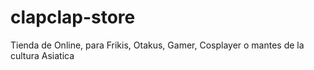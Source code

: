 # clapclap-store
Tienda de Online, para Frikis, Otakus, Gamer, Cosplayer o mantes de la cultura Asiatica 
